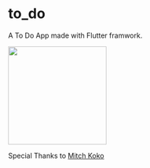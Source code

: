 # to_do

A To Do App made with Flutter framwork.

<img src="https://user-images.githubusercontent.com/101164781/225969298-26667946-82e4-4e6f-92b5-a72bcdcab1ed.jpg" width = "200">

Special Thanks to [Mitch Koko](https://www.youtube.com/@createdbykoko/videos)
